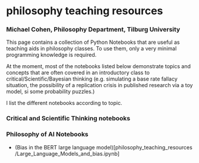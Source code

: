 # philosophy teaching resources
### Michael Cohen, Philosophy Department, Tilburg University

This page contains a collection of Python Notebooks that are useful as teaching aids in philosophy classes. To use them, only a very minimal programming knowledge is required. 

At the moment, most of the notebooks listed below demonstrate topics and concepts that are often covered in an introductory class to critical/Scientific/Bayesian thinking (e.g. simulating a base rate fallacy situation, the possibility of a replication crisis in published research via a toy model, si some probability puzzles.)

I list the different notebooks according to topic. 

### **Critical and Scientific Thinking notebooks** 

### **Philosophy of AI Notebooks**

* (Bias in the BERT large language model)[philosophy_teaching_resources
/Large_Language_Models_and_bias.ipynb]

